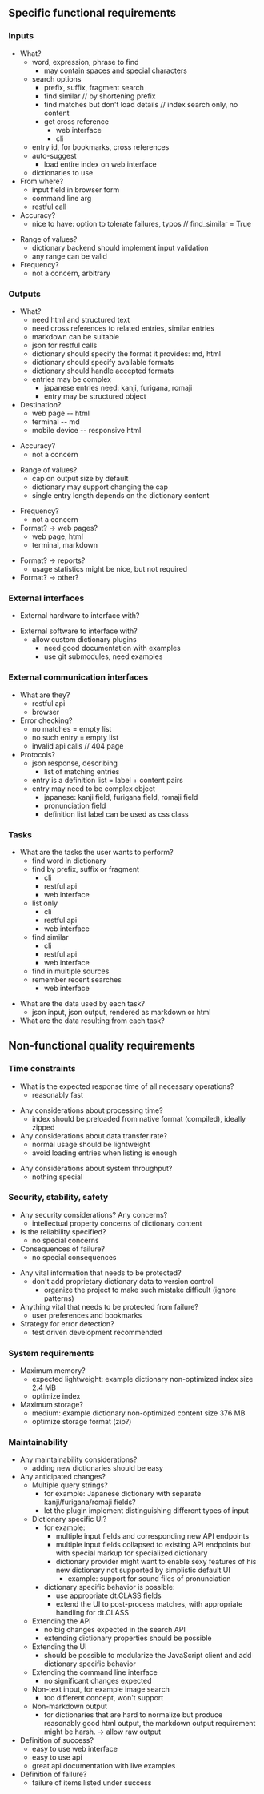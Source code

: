 Specific functional requirements
--------------------------------

### Inputs

- What?
    + word, expression, phrase to find
        - may contain spaces and special characters
    - search options
        - prefix, suffix, fragment search
        - find similar // by shortening prefix
        - find matches but don't load details // index search only, no content
        - get cross reference
            + web interface
            - cli
    + entry id, for bookmarks, cross references
    - auto-suggest
        - load entire index on web interface
    - dictionaries to use
- From where?
    + input field in browser form
    + command line arg
    - restful call
- Accuracy?
    + nice to have: option to tolerate failures, typos // find_similar = True
+ Range of values?
    - dictionary backend should implement input validation
    - any range can be valid
+ Frequency?
    - not a concern, arbitrary

### Outputs

- What?
    - need html and structured text
    + need cross references to related entries, similar entries
    - markdown can be suitable
    + json for restful calls
    - dictionary should specify the format it provides: md, html
    - dictionary should specify available formats
    - dictionary should handle accepted formats
    - entries may be complex
        - japanese entries need: kanji, furigana, romaji
        - entry may be structured object
- Destination?
    + web page -- html
    + terminal -- md
    - mobile device -- responsive html
+ Accuracy?
    - not a concern
- Range of values?
    - cap on output size by default
    - dictionary may support changing the cap
    - single entry length depends on the dictionary content
+ Frequency?
    - not a concern
+ Format? -> web pages?
    - web page, html
    - terminal, markdown
- Format? -> reports?
    - usage statistics might be nice, but not required
- Format? -> other?

### External interfaces

+ External hardware to interface with?
- External software to interface with?
    - allow custom dictionary plugins
        - need good documentation with examples
        - use git submodules, need examples

### External communication interfaces

- What are they?
    - restful api
    + browser
- Error checking?
    + no matches = empty list
    - no such entry = empty list
    - invalid api calls // 404 page
- Protocols?
    + json response, describing
        - list of matching entries
    + entry is a definition list = label + content pairs
    - entry may need to be complex object
        - japanese: kanji field, furigana field, romaji field
        - pronunciation field
        - definition list label can be used as css class

### Tasks

- What are the tasks the user wants to perform?
    + find word in dictionary
    - find by prefix, suffix or fragment
        + cli
        + restful api
        - web interface
    - list only
        + cli
        - restful api
        - web interface
    - find similar
        + cli
        - restful api
        - web interface
    - find in multiple sources
    - remember recent searches
        - web interface
+ What are the data used by each task?
    - json input, json output, rendered as markdown or html
+ What are the data resulting from each task?


Non-functional quality requirements
-----------------------------------

### Time constraints

+ What is the expected response time of all necessary operations?
    - reasonably fast
- Any considerations about processing time?
    - index should be preloaded from native format (compiled), ideally zipped
- Any considerations about data transfer rate?
    + normal usage should be lightweight
    - avoid loading entries when listing is enough
+ Any considerations about system throughput?
    - nothing special

### Security, stability, safety

+ Any security considerations? Any concerns?
    - intellectual property concerns of dictionary content
+ Is the reliability specified?
    - no special concerns
+ Consequences of failure?
    - no special consequences
- Any vital information that needs to be protected?
    - don't add proprietary dictionary data to version control
        - organize the project to make such mistake difficult (ignore patterns) 
- Anything vital that needs to be protected from failure?
    - user preferences and bookmarks
- Strategy for error detection?
    - test driven development recommended

### System requirements

- Maximum memory?
    + expected lightweight: example dictionary non-optimized index size 2.4 MB
    - optimize index
- Maximum storage?
    + medium: example dictionary non-optimized content size 376 MB
    - optimize storage format (zip?)

### Maintainability

- Any maintainability considerations?
    - adding new dictionaries should be easy
- Any anticipated changes?
    - Multiple query strings?
        - for example: Japanese dictionary with separate kanji/furigana/romaji fields?
        - let the plugin implement distinguishing different types of input
    - Dictionary specific UI?
        - for example:
            - multiple input fields and corresponding new API endpoints
            - multiple input fields collapsed to existing API endpoints
              but with special markup for specialized dictionary
            - dictionary provider might want to enable sexy features
              of his new dictionary not supported by simplistic default UI
                - example: support for sound files of pronunciation
        - dictionary specific behavior is possible:
            - use appropriate dt.CLASS fields
            - extend the UI to post-process matches, with appropriate handling
              for dt.CLASS
    - Extending the API
        - no big changes expected in the search API
        - extending dictionary properties should be possible
    - Extending the UI
        - should be possible to modularize the JavaScript client
          and add dictionary specific behavior
    - Extending the command line interface
        - no significant changes expected
    - Non-text input, for example image search
        - too different concept, won't support
    - Non-markdown output
        - for dictionaries that are hard to normalize but produce reasonably good
          html output, the markdown output requirement might be harsh.
          -> allow raw output
- Definition of success?
    - easy to use web interface
    - easy to use api
    - great api documentation with live examples
- Definition of failure?
    - failure of items listed under success

